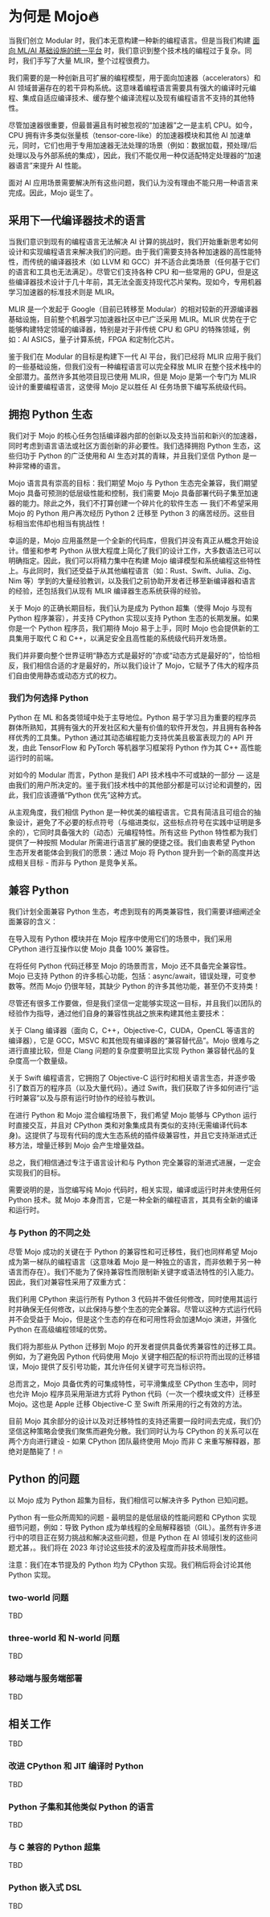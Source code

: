 # 为何是 Mojo🔥

当我们创立 Modular 时，我们本无意构建一种新的编程语言。但是当我们构建 [面向 ML/AI 基础设施的统一平台](https://www.modular.com/blog/the-case-for-a-next-generation-ai-developer-platform) 时，我们意识到整个技术栈的编程过于复杂。同时，我们手写了大量 MLIR，整个过程很费力。

我们需要的是一种创新且可扩展的编程模型，用于面向加速器（accelerators）和 AI 领域普遍存在的若干异构系统。这意味着编程语言需要具有强大的编译时元编程、集成自适应编译技术、缓存整个编译流程以及现有编程语言不支持的其他特性。

尽管加速器很重要，但最普遍且有时被忽视的“加速器”之一是主机 CPU。如今，CPU 拥有许多类似张量核（tensor-core-like）的加速器模块和其他 AI 加速单元，同时，它们也用于专用加速器无法处理的场景（例如：数据加载，预处理/后处理以及与外部系统的集成），因此，我们不能仅用一种仅适配特定处理器的“加速器语言”来提升 AI 性能。

面对 AI 应用场景需要解决所有这些问题，我们认为没有理由不能只用一种语言来完成。因此，Mojo 诞生了。

## 采用下一代编译器技术的语言

当我们意识到现有的编程语言无法解决 AI 计算的挑战时，我们开始重新思考如何设计和实现编程语言来解决我们的问题。由于我们需要支持各种加速器的高性能特性，而传统的编译器技术（如 LLVM 和 GCC）并不适合此类场景（任何基于它们的语言和工具也无法满足）。尽管它们支持各种 CPU 和一些常用的 GPU，但是这些编译器技术设计于几十年前，其无法全面支持现代芯片架构。现如今，专用机器学习加速器的标准技术则是 MLIR。

MLIR 是一个发起于 Google（目前已转移至 Modular）的相对较新的开源编译器基础设施，目前整个机器学习加速器社区中已广泛采用 MLIR。MLIR 优势在于它能够构建特定领域的编译器，特别是对于非传统 CPU 和 GPU 的特殊领域，例如：AI ASICS，量子计算系统，FPGA 和定制化芯片。

鉴于我们在 Modular 的目标是构建下一代 AI 平台，我们已经将 MLIR 应用于我们的一些基础设施，但我们没有一种编程语言可以完全释放 MLIR 在整个技术栈中的全部潜力。虽然许多其他项目现已使用 MLIR，但是 Mojo 是第一个专门为 MLIR 设计的重要编程语言，这使得 Mojo 足以胜任 AI 任务场景下编写系统级代码。

## 拥抱 Python 生态

我们对于 Mojo 的核心任务包括编译器内部的创新以及支持当前和新兴的加速器，同时考虑到语言语法或社区方面创新的非必要性。我们选择拥抱 Python 生态，这些归功于 Python 的广泛使用和 AI 生态对其的青睐，并且我们坚信 Python 是一种非常棒的语言。

Mojo 语言具有崇高的目标：我们期望 Mojo 与 Python 生态完全兼容，我们期望 Mojo 具备可预测的低层级性能和控制，我们需要 Mojo 具备部署代码子集至加速器的能力。除此之外，我们不打算创建一个碎片化的软件生态 — 我们不希望采用 Mojo 的 Python 用户再次经历 Python 2 迁移至 Python 3 的痛苦经历。这些目标相当宏伟却也相当有挑战性！

幸运的是，Mojo 应用虽然是一个全新的代码库，但我们并没有真正从概念开始设计。借鉴和参考 Python 从很大程度上简化了我们的设计工作，大多数语法已可以明确指定。因此，我们可以将精力集中在构建 Mojo 编译模型和系统编程这些特性上。与此同时，我们还受益于从其他编程语言（如：Rust、Swift、Julia、Zig、Nim 等）学到的大量经验教训，以及我们之前协助开发者迁移至新编译器和语言的经验，还包括我们从现有 MLIR 编译器生态系统获得的经验。

关于 Mojo 的正确长期目标，我们认为是成为 Python 超集（使得 Mojo 与现有 Python 程序兼容），并支持 CPython 实现以支持 Python 生态的长期发展。如果你是一个 Python 程序员，我们期待 Mojo 易于上手，同时 Mojo 也会提供新的工具集用于取代 C 和 C++，以满足安全且高性能的系统级代码开发场景。

我们并非要向整个世界证明“静态方式是最好的”亦或“动态方式是最好的”，恰恰相反，我们相信合适的才是最好的，所以我们设计了 Mojo，它赋予了伟大的程序员们自由使用静态或动态方式的权力。

### 我们为何选择 Python

Python 在 ML 和各类领域中处于主导地位。Python 易于学习且为重要的程序员群体所熟知，其拥有强大的开发社区和大量有价值的软件开发包，并且拥有各种各样优秀的工具集。Python 通过其动态编程能力支持优美且极富表现力的 API 开发，由此 TensorFlow 和 PyTorch 等机器学习框架将 Python 作为其 C++ 高性能运行时的前端。

对如今的 Modular 而言，Python 是我们 API 技术栈中不可或缺的一部分 — 这是由我们的用户所决定的。鉴于我们技术栈中的其他部分都是可以讨论和调整的，因此，我们应该遵循“Python 优先”这种方式。

从主观角度，我们相信 Python 是一种优美的编程语言。它具有简洁且可组合的抽象设计，避免了不必要的标点符号（与缩进类似，这些标点符号在实践中证明是多余的），它同时具备强大的（动态）元编程特性。所有这些 Python 特性都为我们提供了一种按照 Modular 所需进行语言扩展的便捷之径。我们由衷希望 Python 生态开发者能体会到我们的愿景：通过 Mojo 将 Python 提升到一个新的高度并达成相关目标 - 而非与 Python 是竞争关系。

## 兼容 Python

我们计划全面兼容 Python 生态，考虑到现有的两类兼容性，我们需要详细阐述全面兼容的含义：

在导入现有 Python 模块并在 Mojo 程序中使用它们的场景中，我们采用 CPython 进行互操作以使 Mojo 具备 100% 兼容性。

在将任何 Python 代码迁移至 Mojo 的场景而言，Mojo 还不具备完全兼容性。Mojo 已支持 Python 的许多核心功能，包括：async/await，错误处理，可变参数等。然而 Mojo 仍很年轻，其缺少 Python 的许多其他功能，甚至仍不支持类！

尽管还有很多工作要做，但是我们坚信一定能够实现这一目标，并且我们以团队的经验作为指导，通过他们自身的兼容性挑战之旅来构建其他主要技术：

关于 Clang 编译器（面向 C，C++，Objective-C，CUDA，OpenCL 等语言的编译器），它是 GCC，MSVC 和其他现有编译器的“兼容替代品”。Mojo 很难与之进行直接比较，但是 Clang 问题的复杂度要明显比实现 Python 兼容替代品的复杂度高一个数量级。

关于 Swift 编程语言，它拥抱了 Objective-C 运行时和相关语言生态，并逐步吸引了数百万的程序员（以及大量代码）。通过 Swift，我们获取了许多如何进行“运行时兼容”以及与原有运行时协作的经验与教训。

在进行 Python 和 Mojo 混合编程场景下，我们希望 Mojo 能够与 CPython 运行时直接交互，并且对 CPython 类和对象集成具有类似的支持(无需编译代码本身)。这提供了与现有代码的庞大生态系统的插件级兼容性，并且它支持渐进式迁移方法，增量迁移到 Mojo 会产生增量效益。

总之，我们相信通过专注于语言设计和与 Python 完全兼容的渐进式进展，一定会实现我们的目标。

需要说明的是，当您编写纯 Mojo 代码时，相关实现，编译或运行时并未使用任何 Python 技术。就 Mojo 本身而言，它是一种全新的编程语言，其具有全新的编译和运行时。

### 与 Python 的不同之处

尽管 Mojo 成功的关键在于 Python 的兼容性和可迁移性，我们也同样希望 Mojo 成为第一梯队的编程语言（这意味着 Mojo 是一种独立的语言，而非依赖于另一种语言而存在）。我们不能为了保持兼容性而限制新关键字或语法特性的引入能力。因此，我们对兼容性采用了双重方式：

我们利用 CPython 来运行所有 Python 3 代码并不做任何修改，同时使用其运行时并确保无任何修改，以此保持与整个生态的完全兼容。尽管以这种方式运行代码并不会受益于 Mojo，但是这个生态的存在和可用性将会加速Mojo 演进，并强化 Python 在高级编程领域的优势。

我们将为那些从 Python 迁移到 Mojo 的开发者提供具备优秀兼容性的迁移工具。例如，为了避免因 Python 代码使用 Mojo 关键字相匹配的标识符而出现的迁移错误，Mojo 提供了反引号功能，其允许任何关键字可充当标识符。

总而言之，Mojo 具备优秀的可集成特性，可平滑集成至 CPython 生态中，同时也允许 Mojo 程序员采用渐进方式将 Python 代码（一次一个模块或文件）迁移至 Mojo。这也是 Apple 迁移 Objective-C 至 Swift 所采用的行之有效的方法。

目前 Mojo 其余部分的设计以及对迁移特性的支持还需要一段时间去完成，我们仍坚信这种策略会使我们聚焦而避免分散。我们同时认为与 CPython 的关系可以在两个方向进行建设 - 如果 CPython 团队最终使用 Mojo 而非 C 来重写解释器，那绝对是酷毙了！🔥

## Python 的问题

以 Mojo 成为 Python 超集为目标，我们相信可以解决许多 Python 已知问题。

Python 有一些众所周知的问题 - 最明显的是低层级的性能问题和 CPython 实现细节问题，例如：导致 Python 成为单线程的全局解释器锁（GIL）。虽然有许多进行中的项目正在努力挑战和解决这些问题，但是 Python 在 AI 领域引发的这些问题尤甚，。我们将在 2023 年讨论这些技术的波及程度而非技术局限性。

注意：我们在本节提及的 Python 均为 CPython 实现。我们稍后将会讨论其他 Python 实现。

### two-world 问题

TBD

### three-world 和 N-world 问题

TBD

### 移动端与服务端部署

TBD

## 相关工作

TBD

### 改进 CPython 和 JIT 编译时 Python

TBD

### Python 子集和其他类似 Python 的语言

TBD

### 与 C 兼容的 Python 超集

TBD

### Python 嵌入式 DSL

TBD

